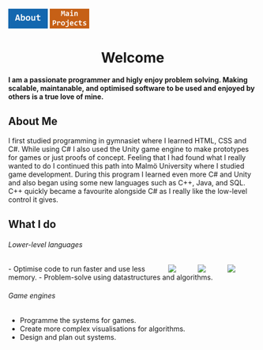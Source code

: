 [<img src="About Button.jpg" alt="ABOUT" width="80"/>](index.md)
[<img src="Main Button.jpg" alt="MAIN PROJECTS" width="80"/>](MainProjects.md)

<h1 align="center"> Welcome </h1>

**I am a passionate programmer and higly enjoy problem solving. Making scalable, maintanable, and optimised software to be used and enjoyed by others is a true love of mine.**

## About Me
I first studied programming in gymnasiet where I learned HTML, CSS and C#. While using C# I also used the Unity game engine to make prototypes for games or just proofs of concept. Feeling that I had found what I really wanted to do I continued this path into Malmö University where I studied game development. During this program I learned even more C# and Unity and also began using some new languages such as C++, Java, and SQL. C++ quickly became a favourite alongside C# as I really like the low-level control it gives.

##  What I do
###### Lower-level languages
<img src="https://www.vectorlogo.zone/logos/java/java-ar21.png" align="right" width="60">
<img src="https://upload.wikimedia.org/wikipedia/commons/thumb/1/18/ISO_C%2B%2B_Logo.svg/1822px-ISO_C%2B%2B_Logo.svg.png" align="right" width="60">
<img src="https://seeklogo.com/images/C/c-sharp-c-logo-02F17714BA-seeklogo.com.png" align="right" width="60">
- Optimise code to run faster and use less memory.
- Problem-solve using datastructures and algorithms.
<br clear="right"/>

###### Game engines
- Programme the systems for games.
- Create more complex visualisations for algorithms.
- Design and plan out systems.